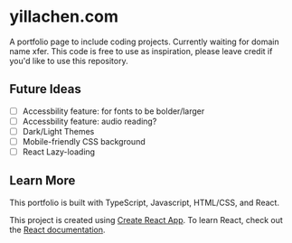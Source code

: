 # yillachen.com

A portfolio page to include coding projects. Currently waiting for domain name xfer.
This code is free to use as inspiration, please leave credit if you'd like to use this repository.

## Future Ideas

- [ ] Accessbility feature: for fonts to be bolder/larger
- [ ] Accessbility feature: audio reading?
- [ ] Dark/Light Themes
- [ ] Mobile-friendly CSS background
- [ ] React Lazy-loading

## Learn More

This portfolio is built with TypeScript, Javascript, HTML/CSS, and React.

This project is created using [Create React App](https://facebook.github.io/create-react-app/docs/getting-started). To learn React, check out the [React documentation](https://reactjs.org/).
